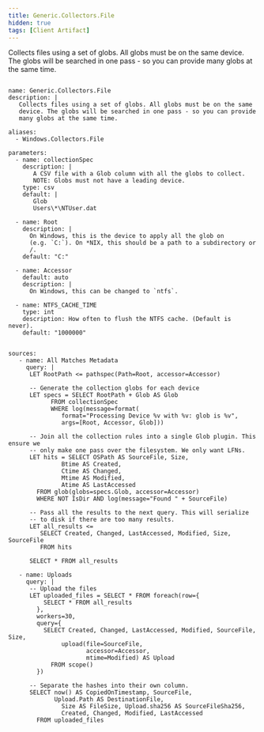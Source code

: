 ```yaml
---
title: Generic.Collectors.File
hidden: true
tags: [Client Artifact]
---
```


Collects files using a set of globs. All globs must be on the same
device. The globs will be searched in one pass - so you can provide
many globs at the same time.


<pre><code class="language-yaml">
name: Generic.Collectors.File
description: |
   Collects files using a set of globs. All globs must be on the same
   device. The globs will be searched in one pass - so you can provide
   many globs at the same time.

aliases:
  - Windows.Collectors.File

parameters:
  - name: collectionSpec
    description: |
       A CSV file with a Glob column with all the globs to collect.
       NOTE: Globs must not have a leading device.
    type: csv
    default: |
       Glob
       Users\*\NTUser.dat

  - name: Root
    description: |
      On Windows, this is the device to apply all the glob on
      (e.g. `C:`). On *NIX, this should be a path to a subdirectory or
      /.
    default: "C:"

  - name: Accessor
    default: auto
    description: |
      On Windows, this can be changed to `ntfs`.

  - name: NTFS_CACHE_TIME
    type: int
    description: How often to flush the NTFS cache. (Default is never).
    default: "1000000"


sources:
   - name: All Matches Metadata
     query: |
      LET RootPath &lt;= pathspec(Path=Root, accessor=Accessor)

      -- Generate the collection globs for each device
      LET specs = SELECT RootPath + Glob AS Glob
            FROM collectionSpec
            WHERE log(message=format(
               format="Processing Device %v with %v: glob is %v",
               args=[Root, Accessor, Glob]))

      -- Join all the collection rules into a single Glob plugin. This ensure we
      -- only make one pass over the filesystem. We only want LFNs.
      LET hits = SELECT OSPath AS SourceFile, Size,
               Btime AS Created,
               Ctime AS Changed,
               Mtime AS Modified,
               Atime AS LastAccessed
        FROM glob(globs=specs.Glob, accessor=Accessor)
        WHERE NOT IsDir AND log(message="Found " + SourceFile)

      -- Pass all the results to the next query. This will serialize
      -- to disk if there are too many results.
      LET all_results &lt;=
         SELECT Created, Changed, LastAccessed, Modified, Size, SourceFile
         FROM hits

      SELECT * FROM all_results

   - name: Uploads
     query: |
      -- Upload the files
      LET uploaded_files = SELECT * FROM foreach(row={
          SELECT * FROM all_results
        },
        workers=30,
        query={
          SELECT Created, Changed, LastAccessed, Modified, SourceFile, Size,
               upload(file=SourceFile,
                      accessor=Accessor,
                      mtime=Modified) AS Upload
            FROM scope()
        })

      -- Separate the hashes into their own column.
      SELECT now() AS CopiedOnTimestamp, SourceFile,
             Upload.Path AS DestinationFile,
               Size AS FileSize, Upload.sha256 AS SourceFileSha256,
               Created, Changed, Modified, LastAccessed
        FROM uploaded_files

</code></pre>

